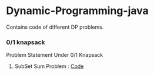 # Dynamic-Programming-java
Contains code of different DP problems.

### 0/1 knapsack 

Problem Statement Under 0/1 Knapsack

1. SubSet Sum Problem : [Code](https://github.com/mohitsingla123/Dynamic-Programming-java/blob/master/0-1%20knapsack/SubSet_Sum.java)

